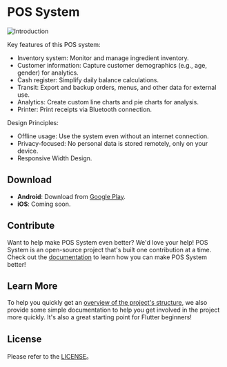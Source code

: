 # POS System

![Introduction](https://evan361425.github.io/flutter-pos-system/images/index-introduction.png)

Key features of this POS system:

- Inventory system: Monitor and manage ingredient inventory.
- Customer information: Capture customer demographics (e.g., age, gender) for analytics.
- Cash register: Simplify daily balance calculations.
- Transit: Export and backup orders, menus, and other data for external use.
- Analytics: Create custom line charts and pie charts for analysis.
- Printer: Print receipts via Bluetooth connection.

Design Principles:

- Offline usage: Use the system even without an internet connection.
- Privacy-focused: No personal data is stored remotely, only on your device.
- Responsive Width Design.

## Download

- **Android**: Download from [Google Play](https://play.google.com/store/apps/details?id=com.evanlu.possystem).
- **iOS**: Coming soon.

## Contribute

Want to help make POS System even better? We'd love your help!
POS System is an open-source project that's built one contribution at a time.
Check out the [documentation](https://evan361425.github.io/flutter-pos-system/about/contribute)
to learn how you can make POS System better!

## Learn More

To help you quickly get an [overview of the project's structure](https://evan361425.github.io/flutter-pos-system/about/structure),
we also provide some simple documentation to help you
get involved in the project more quickly.
It's also a great starting point for Flutter beginners!

## License

Please refer to the [LICENSE](LICENSE)。
